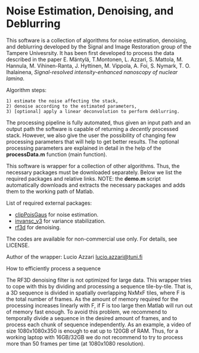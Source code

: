 # Noise Estimation, Denoising, and Deblurring

This software is a collection of algorithms for noise estimation, denoising, and deblurring developed by the Signal and Image Restoration group of the Tampere Univesrsity. It has been first developed to process the data described in the paper E. Mäntylä, T.Montonen, L. Azzari, S. Mattola, M. Hannula, M. Vihinen-Ranta, J. Hyttinen, M. Vippola, A. Foi, S. Nymark, T. O. Ihalainena, _Signal-resolved intensity-enhanced nanoscopy of nuclear lamina_. 

Algorithm steps:
    
    1) estimate the noise affecting the stack,
    2) denoise according to the estimated parameters,
    3) [optional] apply a linear deconvolution to perform deblurring.

The processing pipeline is fully automated, thus given an input path and an output path the software is capable of returning a _decently_ processed stack. However, we also give the user the possibility of changing few processing parameters that will help to get better results. The optional processing parameters are explained in detail in the help of the **processData.m** function (main function).

This software is wrapper for a collection of other algorithms. Thus, the necessary packages must be downloaded separately. Below we list the required packages and relative links. NOTE: the **demo.m** script automatically downloads and extracts the necessary packages and adds them to the working path of Matlab.

List of required external packages:
* [clipPoisGaus](https://webpages.tuni.fi/foi/ClipPoisGaus_stdEst2D_v232.zip) for noise estimation.
* [invansc_v3](https://webpages.tuni.fi/foi/invansc/invansc_v3.zip) for variance stabilization.
* [rf3d](https://webpages.tuni.fi/foi/GCF-BM3D/RF3D_v1p1p1.zip) for denoising.

The codes are available for non-commercial use only. For details, see LICENSE.

Author of the wrapper: Lucio Azzari [lucio.azzari@tuni.fi](lucio.azzari@tuni.fi)

How to efficiently process a sequence

The RF3D denoising filter is not optimized for large data. This wrapper tries to cope with this by dividing and processing a sequence tile-by-tile. That is, a 3D sequence is divided in spatially overlapping NxMxF tiles, where F is the total number of frames. As the amount of memory required for the processing increases linearly with F, if F is too large then Matlab will run out of memory fast enough. To avoid this problem, we recommend to temporally divide a sequence in the desired amount of frames, and to process each chunk of sequence independently. As an example, a video of size 1080x1080x350 is enough to eat up to 120GB of RAM. Thus, for a working laptop with 16GB/32GB we do not recommend to try to process more than 50 frames per time (at 1080x1080 resolution).
